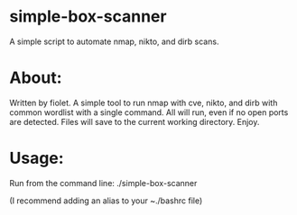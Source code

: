 # simple-box-scanner
A simple script to automate nmap, nikto, and dirb scans.

# About:
Written by fiolet. 
A simple tool to run nmap with cve, nikto, and dirb with common wordlist with a single command.
All will run, even if no open ports are detected.
Files will save to the current working directory.
Enjoy.

# Usage:
Run from the command line: ./simple-box-scanner <IP> <Box Name>

(I recommend adding an alias to your ~./bashrc file)

